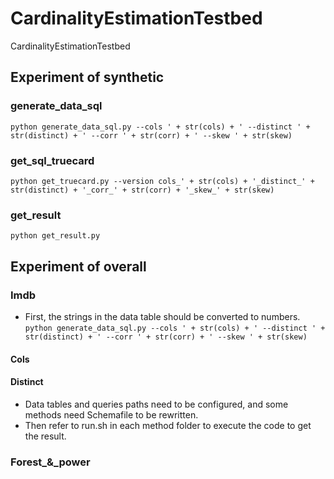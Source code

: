# CardinalityEstimationTestbed
CardinalityEstimationTestbed
## Experiment of synthetic
### generate_data_sql
`python generate_data_sql.py --cols ' + str(cols) + ' --distinct ' + str(distinct) + ' --corr ' + str(corr) + ' --skew ' + str(skew)`
### get_sql_truecard
`python get_truecard.py --version cols_' + str(cols) + '_distinct_' + str(distinct) + '_corr_' + str(corr) + '_skew_' + str(skew)`
### get_result
`python get_result.py`

## Experiment of overall
### Imdb
- First, the strings in the data table should be converted to numbers.
`python generate_data_sql.py --cols ' + str(cols) + ' --distinct ' + str(distinct) + ' --corr ' + str(corr) + ' --skew ' + str(skew)`
#### Cols

#### Distinct

- Data tables and queries paths need to be configured, and some methods need Schemafile to be rewritten.
- Then refer to run.sh in each method folder to execute the code to get the result.

### Forest_&_power

